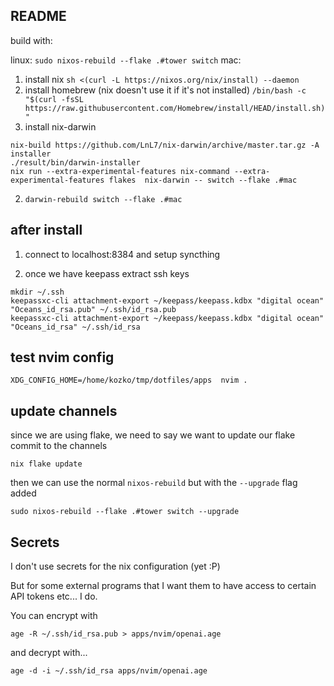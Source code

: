 ## README

build with:

linux: `sudo nixos-rebuild --flake .#tower switch`
mac: 
  1. install nix `sh <(curl -L https://nixos.org/nix/install) --daemon`
  1. install homebrew (nix doesn't use it if it's not installed) `/bin/bash -c "$(curl -fsSL https://raw.githubusercontent.com/Homebrew/install/HEAD/install.sh)"`
  2. install nix-darwin 
  ```
nix-build https://github.com/LnL7/nix-darwin/archive/master.tar.gz -A installer
./result/bin/darwin-installer
 nix run --extra-experimental-features nix-command --extra-experimental-features flakes  nix-darwin -- switch --flake .#mac
  ```
  2. `darwin-rebuild switch --flake .#mac`


## after install

1. connect to localhost:8384 and setup syncthing

2. once we have keepass extract ssh keys

```
mkdir ~/.ssh
keepassxc-cli attachment-export ~/keepass/keepass.kdbx "digital ocean" "Oceans_id_rsa.pub" ~/.ssh/id_rsa.pub
keepassxc-cli attachment-export ~/keepass/keepass.kdbx "digital ocean" "Oceans_id_rsa" ~/.ssh/id_rsa
````

## test nvim config 

```
XDG_CONFIG_HOME=/home/kozko/tmp/dotfiles/apps  nvim .
```
## update channels

since we are using flake, we need to say we want to update our flake commit to the channels

```
nix flake update
```

then we can use the normal `nixos-rebuild` but with the `--upgrade` flag added

```
sudo nixos-rebuild --flake .#tower switch --upgrade
```

## Secrets

I don't use secrets for the nix configuration (yet :P)

But for some external programs that I want them to have access to certain API tokens etc... I do.

You can encrypt with

```
age -R ~/.ssh/id_rsa.pub > apps/nvim/openai.age
```

and decrypt with...

```
age -d -i ~/.ssh/id_rsa apps/nvim/openai.age
```
